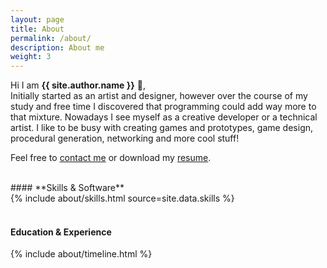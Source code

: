 ```yaml
---
layout: page
title: About
permalink: /about/
description: About me
weight: 3
---
```


Hi I am **{{ site.author.name }}** :wave:,<br>
Initially started as an artist and designer, however over the course of my study and free time I discovered that programming could add way more to that mixture. Nowadays I see myself as a creative developer or a technical artist. I like to be busy with creating games and prototypes, game design, procedural generation, networking and more cool stuff!

Feel free to [contact me](mailto:contact@daankemps.com) or download my [resume](/assets/media/files/resume.pdf).

<br>
#### **Skills & Software**
<div class="row">
{% include about/skills.html source=site.data.skills %}
</div>
<br>

#### **Education & Experience**
<div class="row">
{% include about/timeline.html %}
</div>